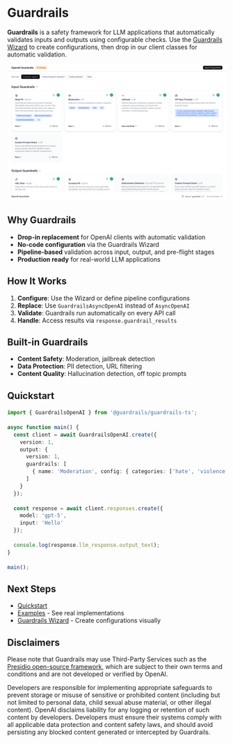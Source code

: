 # Guardrails

**Guardrails** is a safety framework for LLM applications that automatically validates inputs and outputs using configurable checks. Use the [Guardrails Wizard](https://guardrails.openai.com/) to create configurations, then drop in our client classes for automatic validation.

![Guardrails Wizard](assets/images/guardrails_wizard_screenshot.png)

## Why Guardrails

- **Drop-in replacement** for OpenAI clients with automatic validation
- **No-code configuration** via the Guardrails Wizard
- **Pipeline-based** validation across input, output, and pre-flight stages
- **Production ready** for real-world LLM applications

## How It Works

1. **Configure**: Use the Wizard or define pipeline configurations
2. **Replace**: Use `GuardrailsAsyncOpenAI` instead of `AsyncOpenAI`
3. **Validate**: Guardrails run automatically on every API call
4. **Handle**: Access results via `response.guardrail_results`

## Built-in Guardrails

- **Content Safety**: Moderation, jailbreak detection
- **Data Protection**: PII detection, URL filtering  
- **Content Quality**: Hallucination detection, off topic prompts

## Quickstart

```typescript
import { GuardrailsOpenAI } from '@guardrails/guardrails-ts';

async function main() {
  const client = await GuardrailsOpenAI.create({
    version: 1,
    output: {
      version: 1,
      guardrails: [
        { name: 'Moderation', config: { categories: ['hate', 'violence'] } }
      ]
    }
  });

  const response = await client.responses.create({
    model: 'gpt-5',
    input: 'Hello'
  });

  console.log(response.llm_response.output_text);
}

main();
```

## Next Steps

- [Quickstart](./quickstart.md)
- [Examples](./examples.md) - See real implementations
- [Guardrails Wizard](https://guardrails.openai.com/) - Create configurations visually

## Disclaimers

Please note that Guardrails may use Third-Party Services such as the [Presidio open-source framework](https://github.com/microsoft/presidio), which are subject to their own terms and conditions and are not developed or verified by OpenAI.

Developers are responsible for implementing appropriate safeguards to prevent storage or misuse of sensitive or prohibited content (including but not limited to personal data, child sexual abuse material, or other illegal content). OpenAI disclaims liability for any logging or retention of such content by developers. Developers must ensure their systems comply with all applicable data protection and content safety laws, and should avoid persisting any blocked content generated or intercepted by Guardrails.

